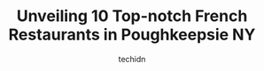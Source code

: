 ---
layout: ampstory
image: https://i0.wp.com/www.depkes.org/wp-content/uploads/2023/06/french-restaurants-0-in-poughkeepsie-ny-1685822358.jpeg?resize=640,853
author: techidn
featured: false
description: Discover the impressive array of French Restaurants options in Poughkeepsie NY, where you can find 10 of the largest French Restaurants establishments in the area. From renowned classics to 
title: Unveiling 10 Top-notch French Restaurants in Poughkeepsie NY
cover:
   title: Unveiling 10 Top-notch French Restaurants in Poughkeepsie NY
   subtitle: Rickpate
   background: https://www.depkes.org/wp-content/uploads/2023/06/french-restaurants-0-in-poughkeepsie-ny-1685822358.jpeg

pages: 
 - layout: thirds
   top: <h1>#1 Shadows on the Hudson</h1>
   bottom: "<p>Shadows on the Hudson has a spectacular setting along the river. Large windows and french doors open out to viewing decks overlooking the river,  the forest on the opposi</p>"
   background: https://www.depkes.org/wp-content/uploads/2023/06/french-restaurants-1-in-poughkeepsie-ny-1685822358.jpeg
   backgroundblur: true
 - layout: thirds
   top: <h1>#2 Acropolis Diner</h1>
   bottom: "<p>Food was good, and the staff were all very nice.  The diner was clean with the exception of the womens restroom.  Looks like they had a leak that has not been repaired.A</p>"
   background: https://www.depkes.org/wp-content/uploads/2023/06/french-restaurants-2-in-poughkeepsie-ny-1685822358.jpeg
   cta:
      link: https://www.depkes.org/blog/unveiling-10-top-notch-french-restaurants-in-poughkeepsie-ny/
      text: Unveiling 10 Top-notch French Restaurants in Poughkeepsie NY
 - layout: thirds
   top: <h1>#3 Lolas Cafe</h1>
   bottom: "<p>131 Washington St, Poughkeepsie, NY 12601, United States</p>"
   background: https://www.depkes.org/wp-content/uploads/2023/06/french-restaurants-3-in-poughkeepsie-ny-1685822359.jpeg
   cta:
      link: https://www.depkes.org/blog/unveiling-10-top-notch-french-restaurants-in-poughkeepsie-ny/
      text: Unveiling 10 Top-notch French Restaurants in Poughkeepsie NY
 - layout: thirds
   top: <h1>#4 Brasserie 292</h1>
   bottom: "<p>292 Main St, Poughkeepsie, NY 12601, United States</p>"
   background: https://images.unsplash.com/photo-1552083974-186346191183?ixlib=rb-4.0.3&ixid=MnwxMjA3fDB8MHxwaG90by1wYWdlfHx8fGVufDB8fHx8&auto=format&fit=crop&w=640&h=853&q=80
   cta:
      link: https://www.depkes.org/blog/unveiling-10-top-notch-french-restaurants-in-poughkeepsie-ny/
      text: Unveiling 10 Top-notch French Restaurants in Poughkeepsie NY
 - layout: thirds
   top: <h1>#5 The Bocuse Restaurant</h1>
   bottom: "<p>1946 Campus Dr, Hyde Park, NY 12538, United States</p>"
   background: https://images.unsplash.com/photo-1540457036297-448b6b99e91c?ixlib=rb-4.0.3&ixid=MnwxMjA3fDB8MHxwaG90by1wYWdlfHx8fGVufDB8fHx8&auto=format&fit=crop&w=640&h=853&q=80
   cta:
      link: https://www.depkes.org/blog/unveiling-10-top-notch-french-restaurants-in-poughkeepsie-ny/
      text: Unveiling 10 Top-notch French Restaurants in Poughkeepsie NY
 - layout: thirds
   top: <h1>#6 Essies Restaurant</h1>
   bottom: "<p>14 Mt Carmel Pl, Poughkeepsie, NY 12601, United States</p>"
   background: https://images.unsplash.com/photo-1510906594845-bc082582c8cc?ixlib=rb-4.0.3&ixid=MnwxMjA3fDB8MHxwaG90by1wYWdlfHx8fGVufDB8fHx8&auto=format&fit=crop&w=640&h=853&q=80
   cta:
      link: https://www.depkes.org/blog/unveiling-10-top-notch-french-restaurants-in-poughkeepsie-ny/
      text: Unveiling 10 Top-notch French Restaurants in Poughkeepsie NY
 - layout: thirds
   top: <h1>#7 Milanese Italian Restaurant</h1>
   bottom: "<p>115 Main St, Poughkeepsie, NY 12601, United States</p>"
   background: https://images.unsplash.com/photo-1599422314077-f4dfdaa4cd09?ixlib=rb-4.0.3&ixid=MnwxMjA3fDB8MHxwaG90by1wYWdlfHx8fGVufDB8fHx8&auto=format&fit=crop&w=640&h=853&q=80
   cta:
      link: https://www.depkes.org/blog/unveiling-10-top-notch-french-restaurants-in-poughkeepsie-ny/
      text: Unveiling 10 Top-notch French Restaurants in Poughkeepsie NY
 - layout: thirds
   middle: Continue reading...
   background: https://images.unsplash.com/photo-1547366785-564103df7e13?ixlib=rb-4.0.3&ixid=MnwxMjA3fDB8MHxwaG90by1wYWdlfHx8fGVufDB8fHx8&auto=format&fit=crop&w=640&h=853&q=80
   cta:
      link: https://www.depkes.org/blog/unveiling-10-top-notch-french-restaurants-in-poughkeepsie-ny/
      text: Unveiling 10 Top-notch French Restaurants in Poughkeepsie NY
      
---